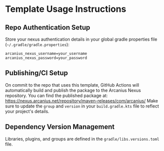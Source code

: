 # Template Usage Instructions

## Repo Authentication Setup
Store your nexus authentication details in your global gradle properties file (`~/.gradle/gradle.properties`):

```
arcanius_nexus_username=your_username
arcanius_nexus_password=your_password
```

## Publishing/CI Setup
On commit to the repo that uses this template, GitHub Actions will automatically build and publish the package to the Arcanius Nexus repository.
You can find the published package at: https://nexus.arcanius.net/repository/maven-releases/com/arcanius/
Make sure to update the `group` and `version` in your `build.gradle.kts` file to reflect your project's details.

## Dependency Version Management
Libraries, plugins, and groups are defined in the `gradle/libs.versions.toml` file.